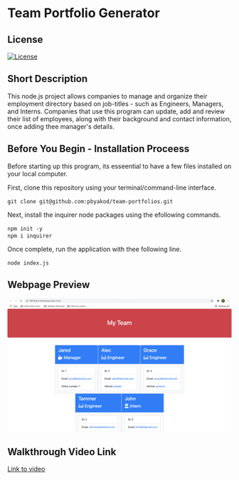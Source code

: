# Team Portfolio Generator

## License 

[![License](https://img.shields.io/badge/license-MIT-blue)](https://opensource.org/licenses/MIT)

## Short Description

This node.js project allows companies to manage and organize their employment directory based on job-titles - such as Engineers, Managers, and Interns. Companies that use this program can update, add and review their list of employees, along with their background and contact information, once adding thee manager's details. 

## Before You Begin - Installation Proceess

Before starting up this program, its esseential to have a few files installed on your local computer.

First, clone this repository using your terminal/command-line interface. 

```
git clone git@github.com:pbyakod/team-portfolios.git
```

Next, install the inquirer node packages using the efollowing commands.

```
npm init -y
npm i inquirer
```

Once complete, run the application with thee following line.

```
node index.js
```

## Webpage Preview

<img src="./images/preview.png" alt="Preview Image"></img>

## Walkthrough Video Link

<a href="https://drive.google.com/file/d/1LOgZyjJZNXZ74rfG5DlvpglCIRYj4Jz1/view?usp=sharing">Link to video</a>

